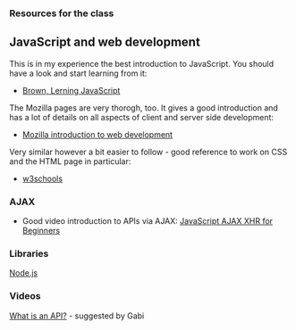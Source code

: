 ### Resources for the class
## JavaScript and web development

This is in my experience the best introduction to JavaScript. You should have a look and start learning from it:
- [Brown, Lerning JavaScript](http://bobcat.library.nyu.edu/primo-explore/fulldisplay?docid=nyu_aleph005576713&context=L&vid=NYU&search_scope=all&tab=all&lang=en_US)

The Mozilla pages are very thorogh, too. It gives a good introduction and has a lot of details on all aspects of client and server side development:
- [Mozilla introduction to web development](https://developer.mozilla.org/en-US/docs/Learn)

Very similar however a bit easier to follow - good reference to work on CSS and the HTML page in particular:
- [w3schools](https://www.w3schools.com)

### AJAX
- Good video introduction to APIs via AJAX: [JavaScript AJAX XHR for Beginners](http://bobcat.library.nyu.edu/primo-explore/fulldisplay?docid=nyu_aleph005590284&context=L&vid=NYU&search_scope=all&tab=all&lang=en_US)

### Libraries
[Node.js](https://nodejs.org/en/)

### Videos
[What is an API?](https://www.youtube.com/watch?v=s7wmiS2mSXY) - suggested by Gabi
